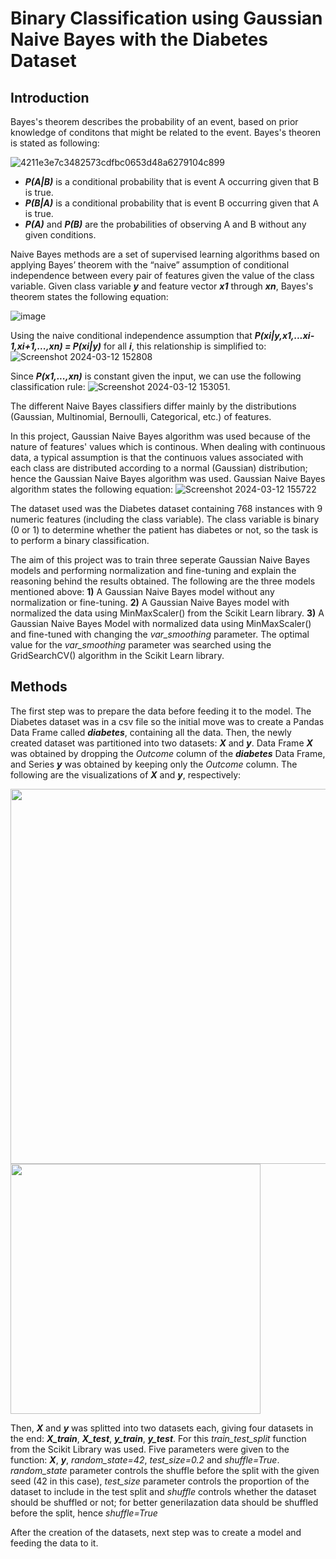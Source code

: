 # ﻿Binary Classification using Gaussian Naive Bayes with the Diabetes Dataset 

## Introduction
Bayes's theorem describes the probability of an event, based on prior knowledge of conditons that might be related to the event. Bayes's theoren is stated as following:

![4211e3e7c3482573cdfbc0653d48a6279104c899](https://github.com/zypchn/Gaussian-Naive-Bayes/assets/144728809/1dd36f67-3a9b-4b92-bc04-82b82ed47dda) 
* ***P(A|B)*** is a conditional probability that is event A occurring given that B is true.
* ***P(B|A)*** is a conditional probability that is event B occurring given that A is true.
* ***P(A)*** and ***P(B)*** are the probabilities of observing A and B without any given conditions.

Naive Bayes methods are a set of supervised learning algorithms based on applying Bayes’ theorem with the “naive” assumption of conditional independence between every pair of features given the value of the class variable. Given class variable ***y*** and feature vector ***x1*** through ***xn***, Bayes's theorem states the following equation:

![image](https://github.com/zypchn/Gaussian-Naive-Bayes/assets/144728809/88ff9203-f1f1-43c9-8907-e007eb3b7bf0)

Using the naive conditional independence assumption that ***P(xi|y,x1,...xi-1,xi+1,...,xn) = P(xi|y)*** for all ***i***, this relationship is simplified to: 
![Screenshot 2024-03-12 152808](https://github.com/zypchn/Gaussian-Naive-Bayes/assets/144728809/af566cbf-b07e-4531-a502-79a2d69a99bb)

Since ***P(x1,...,xn)*** is constant given the input, we can use the following classification rule:
![Screenshot 2024-03-12 153051](https://github.com/zypchn/Gaussian-Naive-Bayes/assets/144728809/d49e6395-210f-49b9-b110-a91986e269f3).

The different Naive Bayes classifiers differ mainly by the distributions (Gaussian, Multinomial, Bernoulli, Categorical, etc.) of features. 

In this project, Gaussian Naive Bayes algorithm was used because of the nature of features' values which is continous. When dealing with continuous data, a typical assumption is that the continuoıs values associated with each class are distributed according to a normal (Gaussian) distribution; hence the Gaussian Naive Bayes algorithm was used. Gaussian Naive Bayes algorithm states the following equation:
![Screenshot 2024-03-12 155722](https://github.com/zypchn/Gaussian-Naive-Bayes/assets/144728809/a6a729b1-540b-45f4-8e01-c18a5d3de0b3)


The dataset used was the Diabetes dataset containing 768 instances with 9 numeric features (including the class variable). The class variable is binary (0 or 1) to determine whether the patient has diabetes or not, so the task is to perform a binary classification.

The aim of this project was to train three seperate Gaussian Naive Bayes models and performing normalization and fine-tuning and explain the reasoning behind the results obtained. The following are the three models mentioned above:
**1)** A Gaussian Naive Bayes model without any normalization or fine-tuning.
**2)** A Gaussian Naive Bayes model with normalized the data using MinMaxScaler() from the Scikit Learn library.
**3)** A Gaussian Naive Bayes Model with normalized data using MinMaxScaler() and fine-tuned with changing the *var_smoothing* parameter. The optimal value for the *var_smoothing* parameter was searched using the GridSearchCV() algorithm in the Scikit Learn library.


## Methods
The first step was to prepare the data before feeding it to the model. The Diabetes dataset was in a csv file so the initial move was to create a Pandas Data Frame called ***diabetes***, containing all the data. Then, the newly created dataset was partitioned into two datasets: ***X*** and ***y***. Data Frame ***X*** was obtained by dropping the *Outcome* column of the ***diabetes*** Data Frame, and Series ***y*** was obtained by keeping only the *Outcome* column. The following are the visualizations of ***X*** and ***y***, respectively:

<img src="https://github.com/zypchn/Gaussian-Naive-Bayes/assets/144728809/e7468bdb-d738-43b5-8e98-cab975ad5167" width="600">
<img src="https://github.com/zypchn/Gaussian-Naive-Bayes/assets/144728809/d954be33-8262-4f05-96f7-bfb19f079036" width="400">

Then, ***X*** and ***y*** was splitted into two datasets each, giving four datasets in the end: ***X_train***, ***X_test***, ***y_train***, ***y_test***. For this *train_test_split* function from the Scikit Library was used. Five parameters were given to the function: ***X***, ***y***, *random_state=42*, *test_size=0.2* and *shuffle=True*. *random_state* parameter controls the shuffle before the split with the given seed (42 in this case), *test_size* parameter controls the proportion of the dataset to include in the test split and *shuffle* controls whether the dataset should be shuffled or not; for better generilazation data should be shuffled before the split, hence *shuffle=True*

After the creation of the datasets, next step was to create a model and feeding the data to it. 
